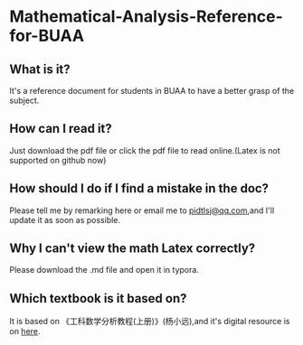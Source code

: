 # Mathematical-Analysis-Reference-for-BUAA
## What is it?
It's a reference document for students in BUAA to have a better grasp of the subject.
## How can I read it?
Just download the pdf file or click the pdf file to read online.(Latex is not supported on github now)
## How should I do if I find a mistake in the doc?
Please tell me by remarking here or email me to pidtlsj@qq.com,and I'll update it as soon as possible.
## Why I can't view the math Latex correctly?
Please download the .md file and open it in typora.
## Which textbook is it based on?
It is based on 《工科数学分析教程(上册)》(杨小远),and it's digital resource is on [here](http://cms.sciencepress.cn/channelurl.jspx?channelId=5630).
